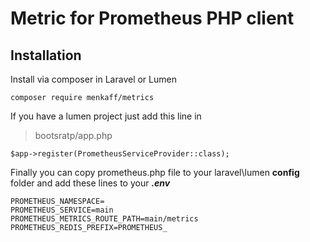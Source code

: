 # Metric for Prometheus PHP client 

  

## Installation

Install via composer in Laravel or Lumen

    composer require menkaff/metrics
    
If you have a lumen project just add this line in 

> bootsratp/app.php

    $app->register(PrometheusServiceProvider::class);

Finally you can copy prometheus.php file to your laravel\lumen **config** folder
and add these lines to your ***.env***

    PROMETHEUS_NAMESPACE=
    PROMETHEUS_SERVICE=main
    PROMETHEUS_METRICS_ROUTE_PATH=main/metrics
    PROMETHEUS_REDIS_PREFIX=PROMETHEUS_

